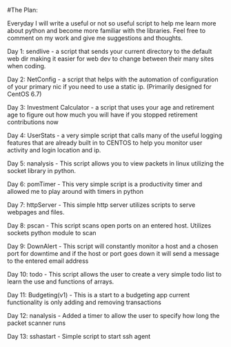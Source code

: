 #The Plan:

Everyday I will write a useful or not so useful script to help me learn more about python and become more familiar with the libraries. Feel free to comment on my work and give me suggestions and thoughts.

Day 1: sendlive - a script that sends your current directory to the default web dir making it easier for web dev to change between their many sites when coding.

Day 2: NetConfig - a script that helps with the automation of configuration of your primary nic if you need to use a static ip. (Primarily designed for CentOS 6.7)

Day 3: Investment Calculator - a script that uses your age and retirement age to figure out how much you will have if you stopped retirement contributions now

Day 4: UserStats - a very simple script that calls many of the useful logging
features that are already built in to CENTOS to help you monitor user activity
and login location and ip. 

Day 5: nanalysis - This script allows you to view packets in linux utilizing the socket library in python.

Day 6: pomTimer - This very simple script is a productivity timer and allowed me
to play around with timers in python

Day 7: httpServer - This simple http server utilizes scripts to serve webpages
and files.

Day 8: pscan - This script scans open ports on an entered host. Utilizes sockets
python module to scan

Day 9: DownAlert - This script will constantly monitor a host and a chosen port
for downtime and if the host or port goes down it will send a message to the
entered email address

Day 10: todo - This script allows the user to create a very simple todo list to
learn the use and functions of arrays.

Day 11: Budgeting(v1) - This is a start to a budgeting app current functionality
is only adding and removing transactions

Day 12: nanalysis - Added a timer to allow the user to specify how long the
packet scanner runs

Day 13: sshastart - Simple script to start ssh agent
